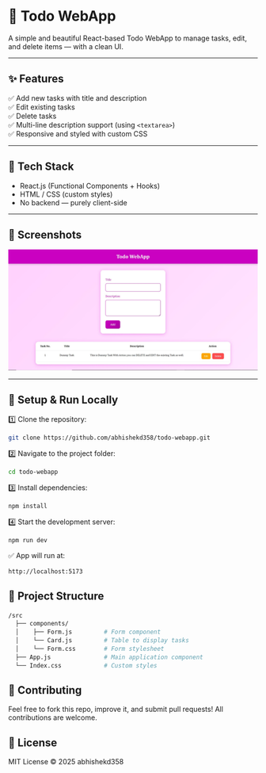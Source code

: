 # 📝 Todo WebApp

A simple and beautiful React-based Todo WebApp to manage tasks, edit, and delete items — with a clean UI.

---

## ✨ Features

✅ Add new tasks with title and description  
✅ Edit existing tasks  
✅ Delete tasks  
✅ Multi-line description support (using `<textarea>`)  
✅ Responsive and styled with custom CSS

---

## 🚀 Tech Stack

- React.js (Functional Components + Hooks)
- HTML / CSS (custom styles)
- No backend — purely client-side

---

## 📸 Screenshots

![Screenshot](./todo.jpg)  

---

## 🔧 Setup & Run Locally

1️⃣ Clone the repository:
```bash
git clone https://github.com/abhishekd358/todo-webapp.git
```

2️⃣ Navigate to the project folder:
```bash
cd todo-webapp
````
3️⃣ Install dependencies:
```bash
npm install
```
4️⃣ Start the development server:
```bash
npm run dev
```
✅ App will run at:
```bash
http://localhost:5173
```
## 📂 Project Structure
```bash
/src
  ├── components/
  │    ├── Form.js         # Form component
  │    └── Card.js         # Table to display tasks
  │    └── Form.css        # Form stylesheet
  ├── App.js               # Main application component
  └── Index.css            # Custom styles
```

## 💖 Contributing
Feel free to fork this repo, improve it, and submit pull requests!
All contributions are welcome.


## 📄 License
MIT License © 2025 abhishekd358
